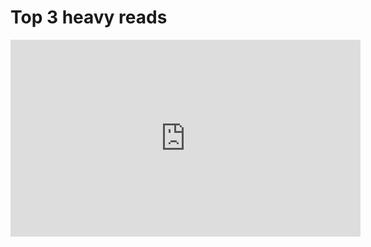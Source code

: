# Top 3 heavy reads

<iframe width="560" height="315" src="https://www.youtube.com/embed/8tAvmFDwcw8?si=Kjwk3isrpLKW8Hn8" title="YouTube video player" frameborder="0" allow="accelerometer; autoplay; clipboard-write; encrypted-media; gyroscope; picture-in-picture; web-share" allowfullscreen></iframe>